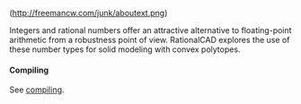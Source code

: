 (http://freemancw.com/junk/aboutext.png)

Integers and rational numbers offer an attractive alternative to floating-point arithmetic from a robustness point of view. RationalCAD explores the use of these number types for solid modeling with convex polytopes.

#### Compiling ####

See [compiling](https://github.com/freemancw/rationalcad/wiki/compiling).
